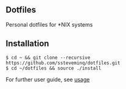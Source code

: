 ## Dotfiles
Personal dotfiles for *NIX systems

## Installation
```
$ cd ~ && git clone --recursive https://github.com/ssteveminq/dotfiles.git
$ cd ~/dotfiles && source ./install
```

For further user guide, see [usage](https://github.com/ssteveminq/dotfiles/tree/master/usage)
